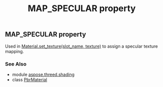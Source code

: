 ﻿---
title: MAP_SPECULAR property
second_title: Aspose.3D for Python via .NET API References
description: 
type: docs
weight: 140
url: /python-net/aspose.threed.shading/pbrmaterial/map_specular/
is_root: false
---

## MAP_SPECULAR property


Used in [Material.set_texture(slot_name, texture)](/3d/python-net/aspose.threed.shading/material/set_texture) to assign a specular texture mapping.

### See Also
* module [aspose.threed.shading](../../)
* class [PbrMaterial](/3d/python-net/aspose.threed.shading/pbrmaterial)

